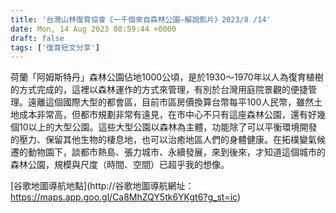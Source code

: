 ```yaml
---
title: '台灣山林復育協會《一千個來自森林公園—解說影片》2023/8 /14'
date: Mon, 14 Aug 2023 08:59:44 +0000
draft: false
tags: ['復育短文分享']
---
```


荷蘭「阿姆斯特丹」森林公園佔地1000公頃，是於1930～1970年以人為復育植樹的方式完成的，這裡以森林運作的方式來管理，有別於台灣用庭院景觀的便捷管理。遠離這個國際大型的都會區，目前市區房價換算台幣每平100人民幣，雖然土地成本非常高，但都市規劃非常有遠見，在市中心不只有這座森林公園，還有好幾個10以上的大型公園。這些大型公園以森林為主體，功能除了可以平衡環境開發的壓力、保留其他生物的棲息地，也可以治癒地區人們的身體健康。在拓樸變氣候遷的動物園下，談都市熱島、張力城市、永續發展，來到後來，才知道這個城市的森林公園，規模與尺度（時間、空間）已超乎我的想像。

[谷歌地圖導航地點](http://谷歌地圖導航網址： https://maps.app.goo.gl/Ca8MhZQY5tk6YKgt6?g_st=ic)